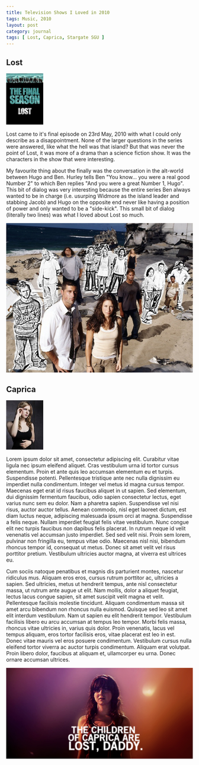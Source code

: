 ```yaml
---
title: Television Shows I Loved in 2010
tags: Music, 2010
layout: post
category: journal
tags: [ Lost, Caprica, Stargate SGU ]
---
```


## Lost

<div class="side illustration">
	<img src="/media/uploads/journal/2010-12-25-television/lost-season-6-poster-small.jpg" alt="Official Session 6 Lost Poster" title="The Final Season of LOST">
</div>

Lost came to it's final episode on 23rd May, 2010 with what I could only describe as a disappointment. None of the larger questions in the series were answered, like what the hell was that island? But that was never the point of Lost, it was more of a drama than a science fiction show. It was the characters in the show that were interesting.

My favourite thing about the finally was the conversation in the alt-world between Hugo and Ben. Hurley tells Ben "You know... you were a real good Number 2" to which Ben replies "And you were a great Number 1, Hugo". This bit of dialog was very interesting because the entire series Ben always wanted to be in charge (i.e. usurping Widmore as the island leader and stabbing Jacob) and Hugo on the opposite end never like having a position of power and only wanted to be a "side-kick". This small bit of dialog (literally two lines) was what I loved about Lost so much.

<div class="inline illustration">
	<a href="http://tumblr.mylesbraithwaite.com/post/576125354/whoisleft#posts" title="Myles Braithwaite Tumblr - Who is Left"><img src="/media/uploads/journal/2010-12-25-television/lost-characters-large.jpg" alt="Lost Characters Living and Dead"></a>
</div>

## Caprica

<div class="side illustration">
	<a href="http://tumblr.mylesbraithwaite.com/post/1603631907#posts" title="Myles Braithwaite Tumblr - Lacy Rand"><img src="/media/uploads/journal/2010-12-25-television/caprica-magda-apanowicz-small.jpg" alt="Lacy Rand" title="Magda Apanowicz as Lacy Rand"></a>
</div>

Lorem ipsum dolor sit amet, consectetur adipiscing elit. Curabitur vitae ligula nec ipsum eleifend aliquet. Cras vestibulum urna id tortor cursus elementum. Proin et ante quis leo accumsan elementum eu et turpis. Suspendisse potenti. Pellentesque tristique ante nec nulla dignissim eu imperdiet nulla condimentum. Integer vel metus id magna cursus tempor. Maecenas eget erat id risus faucibus aliquet in ut sapien. Sed elementum, dui dignissim fermentum faucibus, odio sapien consectetur lectus, eget varius nunc sem eu dolor. Nam a pharetra sapien. Suspendisse vel nisi risus, auctor auctor tellus. Aenean commodo, nisl eget laoreet dictum, est diam luctus neque, adipiscing malesuada ipsum orci at magna. Suspendisse a felis neque. Nullam imperdiet feugiat felis vitae vestibulum. Nunc congue elit nec turpis faucibus non dapibus felis placerat. In rutrum neque id velit venenatis vel accumsan justo imperdiet. Sed sed velit nisi. Proin sem lorem, pulvinar non fringilla eu, tempus vitae odio. Maecenas nisl nisi, bibendum rhoncus tempor id, consequat ut metus. Donec sit amet velit vel risus porttitor pretium. Vestibulum ultricies auctor magna, at viverra est ultrices eu.

Cum sociis natoque penatibus et magnis dis parturient montes, nascetur ridiculus mus. Aliquam eros eros, cursus rutrum porttitor ac, ultricies a sapien. Sed ultricies, metus ut hendrerit tempus, ante nisl consectetur massa, ut rutrum ante augue ut elit. Nam mollis, dolor a aliquet feugiat, lectus lacus congue sapien, sit amet suscipit velit magna et velit. Pellentesque facilisis molestie tincidunt. Aliquam condimentum massa sit amet arcu bibendum non rhoncus nulla euismod. Quisque sed leo sit amet elit interdum vestibulum. Nam ut sapien eu elit hendrerit tempor. Vestibulum facilisis libero eu arcu accumsan at tempus leo tempor. Morbi felis massa, rhoncus vitae ultricies in, varius quis dolor. Proin venenatis, lacus vel tempus aliquam, eros tortor facilisis eros, vitae placerat est leo in est. Donec vitae mauris vel eros posuere condimentum. Vestibulum cursus nulla eleifend tortor viverra ac auctor turpis condimentum. Aliquam erat volutpat. Proin libero dolor, faucibus at aliquam et, ullamcorper eu urna. Donec ornare accumsan ultrices.

<div class="inline illustration">
	<a href="http://tumblr.mylesbraithwaite.com/post/1601386015#posts" title="Myles Braithwaite Tumblr - The children of Caprica are lost, daddy."><img src="/media/uploads/journal/2010-12-25-television/caprica-children-of-caprica.jpg" alt="The children of Caprica are lost, daddy."></a>
</div>